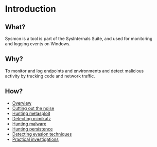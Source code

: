 # Introduction

## What?

Sysmon is a tool is part of the SysInternals Suite, and used for monitoring and logging events on Windows.

## Why?

To monitor and log endpoints and environments and detect malicious activity by tracking code and network traffic.

## How?

* [Overview](events.md)
* [Cutting out the noise](noise.md)
* [Hunting metasploit](metasploit.md)
* [Detecting mimikatz](mimikatz.md)
* [Hunting malware](malware.md)
* [Hunting persistence](persistence.md)
* [Detecting evasion techniques](evasion.md)
* [Practical investigations](investigations.md)

